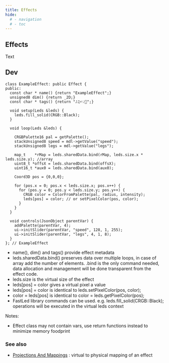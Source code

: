 ```yaml
---
title: Effects
hide:
  # - navigation
  # - toc
---
```


## Effects

Text

## Dev

```
class ExampleEffect: public Effect {
public:
  const char * name() {return "ExampleEffect";}
  unsigned8 dim() {return _2D;}
  const char * tags() {return "♪♫⚡💡💫";}

  void setup(Leds &leds) {
    leds.fill_solid(CRGB::Black);
  }

  void loop(Leds &leds) {

    CRGBPalette16 pal = getPalette();
    stackUnsigned8 speed = mdl->getValue("speed");
    stackUnsigned8 legs = mdl->getValue("legs");

    map_t    *rMap = leds.sharedData.bind(rMap, leds.size.x * leds.size.y); //array
    uint8_t *offsX = leds.sharedData.bind(offsX);
    uint16_t *aux0 = leds.sharedData.bind(aux0);

    Coord3D pos = {0,0,0};

    for (pos.x = 0; pos.x < leds.size.x; pos.x++) {
      for (pos.y = 0; pos.y < leds.size.y; pos.y++) {
        CRGB color = ColorFromPalette(pal, radius, intensity);
        leds[pos] = color; // or setPixelColor(pos, color);
      }
    }
  }

  void controls(JsonObject parentVar) {
    addPalette(parentVar, 4);
    ui->initSlider(parentVar, "speed", 128, 1, 255);
    ui->initSlider(parentVar, "legs", 4, 1, 8);
  }
}; // ExampleEffect
```

* name(), dim() and tags() provide effect metadata
* leds.sharedData.bind() preserves data over multiple loops, in case of array add the number of elements. .bind is the only command needed, data allocation and management will be done transparent from the effect code.
* leds.size is the virtual size of the effect
* leds[pos] = color gives a virtual pixel a value
* leds[pos] = color is identical to leds.setPixelColor(pos, color);
* color = leds[pos] is identical to color = leds.getPixelColor(pos);
* FastLed library commands can be used. e.g. leds.fill_solid(CRGB::Black); operations will be executed in the virtual leds context

Notes:

* Effect class may not contain vars, use return functions instead to minimize memory foodprint

### See also

* [Projections And Mappings](/StarDocs/BasicsLed/ProjectionsAndMappings) : virtual to physical mapping of an effect
